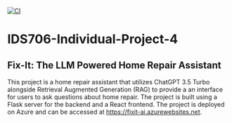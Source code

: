 [![CI](https://github.com/NickStrauch13/IDS706-Individual-Project-4/actions/workflows/python-ci.yml/badge.svg)](https://github.com/NickStrauch13/IDS706-Individual-Project-4/actions/workflows/python-ci.yml)
# IDS706-Individual-Project-4

## Fix-It: The LLM Powered Home Repair Assistant
This project is a home repair assistant that utilizes ChatGPT 3.5 Turbo alongside Retrieval Augmented Generation (RAG) to provide a an interface for users to ask questions about home repair. The project is built using a Flask server for the backend and a React frontend. The project is deployed on Azure and can be accessed at https://fixit-ai.azurewebsites.net.